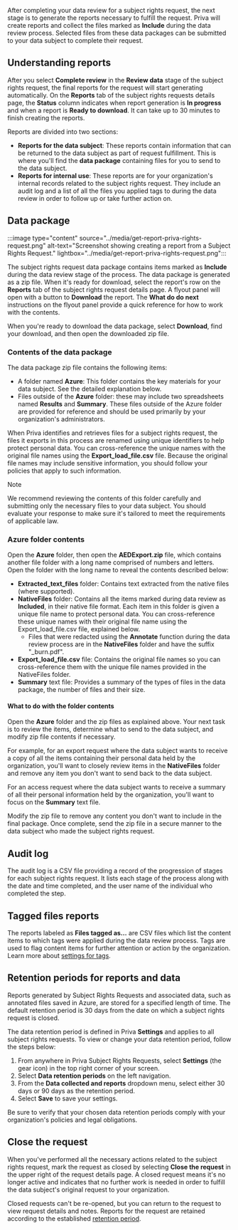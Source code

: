 After completing your data review for a subject rights request, the next stage is to generate the reports necessary to fulfill the request. Priva will create reports and collect the files marked as **Include** during the data review process. Selected files from these data packages can be submitted to your data subject to complete their request.

## Understanding reports

After you select **Complete review** in the **Review data** stage of the subject rights request, the final reports for the request will start generating automatically. On the **Reports** tab of the subject rights requests details page, the **Status** column indicates when report generation is **In progress** and when a report is **Ready to download**. It can take up to 30 minutes to finish creating the reports.

Reports are divided into two sections:
* **Reports for the data subject**: These reports contain information that can be returned to the data subject as part of request fulfillment. This is where you'll find the **data package** containing files for you to send to the data subject.
* **Reports for internal use**: These reports are for your organization's internal records related to the subject rights request. They include an audit log and a list of all the files you applied tags to during the data review in order to follow up or take further action on.

## Data package

:::image type="content" source="../media/get-report-priva-rights-request.png" alt-text="Screenshot showing creating a report from a Subject Rights Request." lightbox="../media/get-report-priva-rights-request.png":::

The subject rights request data package contains items marked as **Include** during the data review stage of the process. The data package is generated as a zip file. When it's ready for download, select the report's row on the **Reports** tab of the subject rights request details page. A flyout panel will open with a button to **Download** the report. The **What do do next** instructions on the flyout panel provide a quick reference for how to work with the contents.

When you're ready to download the data package, select **Download**, find your download, and then open the downloaded zip file.

### Contents of the data package

The data package zip file contains the following items:

- A folder named **Azure**: This folder contains the key materials for your data subject. See the detailed explanation below.
- Files outside of the **Azure** folder: these may include two spreadsheets named **Results** and **Summary**. These files outside of the Azure folder are provided for reference and should be used primarily by your organization's administrators.

When Priva identifies and retrieves files for a subject rights request, the files it exports in this process are renamed using unique identifiers to help protect personal data. You can cross-reference the unique names with the original file names using the **Export_load_file.csv** file. Because the original file names may include sensitive information, you should follow your policies that apply to such information.

> [!NOTE]
> We recommend reviewing the contents of this folder carefully and submitting only the necessary files to your data subject. You should evaluate your response to make sure it's tailored to meet the requirements of applicable law.

### Azure folder contents

Open the **Azure** folder, then open the **AEDExport.zip** file, which contains another file folder with a long name comprised of numbers and letters. Open the folder with the long name to reveal the contents described below:

- **Extracted_text_files** folder: Contains text extracted from the native files (where supported).
- **NativeFiles** folder: Contains all the items marked during data review as **Included**, in their native file format. Each item in this folder is given a unique file name to protect personal data. You can cross-reference these unique names with their original file name using the Export_load_file.csv file, explained below.
  - Files that were redacted using the **Annotate** function during the data review process are in the **NativeFiles** folder and have the suffix "_burn.pdf".
- **Export_load_file.csv** file: Contains the original file names so you can cross-reference them with the unique file names provided in the NativeFiles folder.
- **Summary** text file: Provides a summary of the types of files in the data package, the number of files and their size.

#### What to do with the folder contents

Open the **Azure** folder and the zip files as explained above. Your next task is to review the items, determine what to send to the data subject, and modify zip file contents if necessary.

For example, for an export request where the data subject wants to receive a copy of all the items containing their personal data held by the organization, you'll want to closely review items in the **NativeFiles** folder and remove any item you don't want to send back to the data subject.

For an access request where the data subject wants to receive a summary of all their personal information held by the organization, you'll want to focus on the **Summary** text file.

Modify the zip file to remove any content you don't want to include in the final package. Once complete, send the zip file in a secure manner to the data subject who made the subject rights request.

## Audit log

The audit log is a CSV file providing a record of the progression of stages for each subject rights request. It lists each stage of the process along with the date and time completed, and the user name of the individual who completed the step.

## Tagged files reports

The reports labeled as **Files tagged as...** are CSV files which list the content items to which tags were applied during the data review process. Tags are used to flag content items for further attention or action by the organization. Learn more about [settings for tags](/privacy/priva/priva-settings#data-review-tags).

## Retention periods for reports and data

Reports generated by Subject Rights Requests and associated data, such as annotated files saved in Azure, are stored for a specified length of time. The default retention period is 30 days from the date on which a subject rights request is closed.

The data retention period is defined in Priva **Settings** and applies to all subject rights requests. To view or change your data retention period, follow the steps below:

1. From anywhere in Priva Subject Rights Requests, select **Settings** (the gear icon) in the top right corner of your screen.
2. Select **Data retention periods** on the left navigation.
3. From the **Data collected and reports** dropdown menu, select either 30 days or 90 days as the retention period.
4. Select **Save** to save your settings.

Be sure to verify that your chosen data retention periods comply with your organization's policies and legal obligations.

## Close the request

When you've performed all the necessary actions related to the subject rights request, mark the request as closed by selecting **Close the request** in the upper right of the request details page. A closed request means it's no longer active and indicates that no further work is needed in order to fulfill the data subject's original request to your organization.

Closed requests can't be re-opened, but you can return to the request to view request details and notes. Reports for the request are retained according to the established [retention period](#retention-periods-for-reports-and-data).